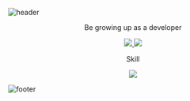 ![header](https://capsule-render.vercel.app/api?type=waving&color=7F7FD5&height=300&section=header&text=Welcome&fontSize=90&animation=fadeIn&fontAlignY=38&desc=xilverh0ya's%20GitHub&descAlignY=51&descAlign=62)

<p align='center'> Be growing up as a developer </p>
<p align='center'>
  <a href="https://github.com/xilverh0ya/ITStudy/labels/Idea">
    <img src="https://img.shields.io/badge/IDEA%20ISSUE%20-%23F7DF1E.svg?&style=for-the-badge&&logoColor=white"/>
  </a>
  <a href="#demo">
    <img src="https://img.shields.io/badge/DEMO%20-%234FC08D.svg?&style=for-the-badge&&logoColor=white"/>
  </a>
</p>

<p align='center'> Skill </p>
<p align='center'>
  <img src="https://img.shields.io/badge/PYTHON3-3776AB?style=flat-square&logo=Python&logoColor=white"/>
</p>

![footer](https://capsule-render.vercel.app/api?section=footer&type=waving&color=7F7FD5)
